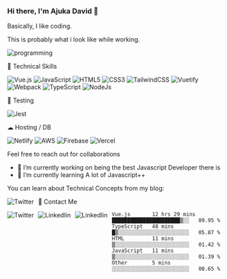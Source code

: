 ### Hi there, I'm Ajuka David 🥷

Basically, I like coding.

This is probably what i look like while working.



![programming](https://user-images.githubusercontent.com/25822805/161375816-fc18355a-ff71-404c-9ab4-7258dc138281.gif)

💼 Technical Skills 

![Vue.js](https://img.shields.io/badge/vuejs-%2335495e.svg?style=for-the-badge&logo=vuedotjs&logoColor=%234FC08D) ![JavaScript](https://img.shields.io/badge/javascript-%23323330.svg?style=for-the-badge&logo=javascript&logoColor=%23F7DF1E) ![HTML5](https://img.shields.io/badge/html5-%23E34F26.svg?style=for-the-badge&logo=html5&logoColor=white) ![CSS3](https://img.shields.io/badge/css3-%231572B6.svg?style=for-the-badge&logo=css3&logoColor=white) ![TailwindCSS](https://img.shields.io/badge/tailwindcss-%2338B2AC.svg?style=for-the-badge&logo=tailwind-css&logoColor=white) ![Vuetify](https://img.shields.io/badge/Vuetify-1867C0?style=for-the-badge&logo=vuetify&logoColor=AEDDFF) ![Webpack](https://img.shields.io/badge/webpack-%238DD6F9.svg?style=for-the-badge&logo=webpack&logoColor=black) ![TypeScript](https://img.shields.io/badge/typescript-%23007ACC.svg?style=for-the-badge&logo=typescript&logoColor=white) ![NodeJs](https://img.shields.io/badge/python-3670A0?style=for-the-badge&logo=python&logoColor=ffdd54)

🧪 Testing 

![Jest](https://img.shields.io/badge/-jest-%23C21325?style=for-the-badge&logo=jest&logoColor=white)

☁ Hosting / DB

![Netlify](https://img.shields.io/badge/netlify-%23000000.svg?style=for-the-badge&logo=netlify&logoColor=#00C7B7) ![AWS](https://img.shields.io/badge/AWS-%23FF9900.svg?style=for-the-badge&logo=amazon-aws&logoColor=white) ![Firebase](https://img.shields.io/badge/firebase-%23039BE5.svg?style=for-the-badge&logo=firebase) ![Vercel](https://img.shields.io/badge/vercel-%23000000.svg?style=for-the-badge&logo=vercel&logoColor=white)


Feel free to reach out for collaborations


- 🔭 I’m currently working on being the best Javascript Developer there is
- 🌱 I’m currently learning A lot of Javascript++ 

You can learn about Technical Concepts from my blog:

<a href="https://tobit.hashnode.dev/"> <img src="https://img.shields.io/badge/Hashnode-2962FF?style=for-the-badge&logo=hashnode&logoColor=white"
     alt="Twitter"
     style="float: left; margin-right: 10px;" /> </a>


📱 Contact Me

<a href="https://twitter.com/ElderAjuka"> <img src="https://img.shields.io/badge/Twitter-1DA1F2?style=for-the-badge&logo=twitter&logoColor=white"
     alt="Twitter"
     style="float: left; margin-right: 10px;" /> </a> <a href="https://www.linkedin.com/in/david-ajuka-630660144/"> <img src="https://img.shields.io/badge/LinkedIn-0077B5?style=for-the-badge&logo=linkedin&logoColor=white"
     alt="LinkedIin"
     style="float: left; margin-right: 10px;" /> </a> <a href="mailto:ajuka.zephiniah@gmail.com"> <img src="https://img.shields.io/badge/Gmail-D14836?style=for-the-badge&logo=gmail&logoColor=white"
     alt="LinkedIin"
     style="float: left; margin-right: 10px;" /> </a>
     

<!--START_SECTION:waka-->

```text
Vue.js       12 hrs 29 mins  ██████████████████████▒░░   89.95 %
TypeScript   48 mins         █▒░░░░░░░░░░░░░░░░░░░░░░░   05.87 %
HTML         11 mins         ▒░░░░░░░░░░░░░░░░░░░░░░░░   01.42 %
JavaScript   11 mins         ▒░░░░░░░░░░░░░░░░░░░░░░░░   01.39 %
Other        5 mins          ░░░░░░░░░░░░░░░░░░░░░░░░░   00.65 %
```

<!--END_SECTION:waka-->
